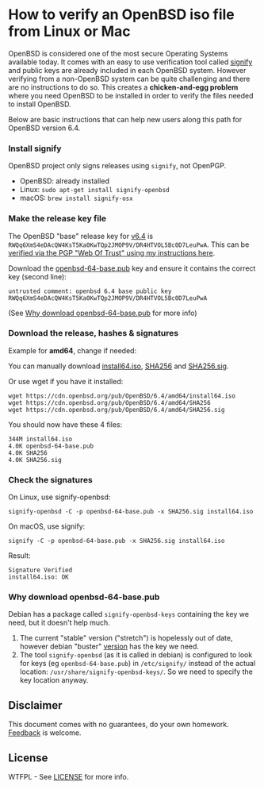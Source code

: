 # How to verify an OpenBSD iso file from Linux or Mac

OpenBSD is considered one of the most secure Operating Systems available today.  It comes with an easy to use verification tool called [signify](https://man.openbsd.org/signify.1) and public keys are already included in each OpenBSD system.  However verifying from a non-OpenBSD system can be quite challenging and there are no instructions to do so.  This creates a **chicken-and-egg problem** where you need OpenBSD to be installed in order to verify the files needed to install OpenBSD.

Below are basic instructions that can help new users along this path for OpenBSD version 6.4.

### Install signify

OpenBSD project only signs releases using `signify`, not OpenPGP.

* OpenBSD: already installed
* Linux: `sudo apt-get install signify-openbsd`
* macOS: `brew install signify-osx`

### Make the release key file

The OpenBSD "base" release key for [v6.4](https://www.openbsd.org/64.html) is `RWQq6XmS4eDAcQW4KsT5Ka0KwTQp2JMOP9V/DR4HTVOL5Bc0D7LeuPwA`.  This can be [verified via the PGP "Web Of Trust" using my instructions here](OpenBSD_release_key_PGP_signature.md).

Download the [openbsd-64-base.pub](https://raw.githubusercontent.com/jpouellet/signify-osx/513db1035eb26e9b8ceb4110c54afcfc045c0730/keys/openbsd-64-base.pub) key and ensure it contains the correct key (second line):
```
untrusted comment: openbsd 6.4 base public key
RWQq6XmS4eDAcQW4KsT5Ka0KwTQp2JMOP9V/DR4HTVOL5Bc0D7LeuPwA
```
(See [Why download openbsd-64-base.pub](#why-download-openbsd-64-basepub) for more info)

### Download the release, hashes & signatures

Example for **amd64**, change if needed:

You can manually download [install64.iso](https://cdn.openbsd.org/pub/OpenBSD/6.4/amd64/install64.iso), [SHA256](https://cdn.openbsd.org/pub/OpenBSD/6.4/amd64/SHA256) and [SHA256.sig](https://cdn.openbsd.org/pub/OpenBSD/6.4/amd64/SHA256.sig). 

Or use wget if you have it installed:

    wget https://cdn.openbsd.org/pub/OpenBSD/6.4/amd64/install64.iso
    wget https://cdn.openbsd.org/pub/OpenBSD/6.4/amd64/SHA256
    wget https://cdn.openbsd.org/pub/OpenBSD/6.4/amd64/SHA256.sig

You should now have these 4 files:

    344M install64.iso
    4.0K openbsd-64-base.pub
    4.0K SHA256
    4.0K SHA256.sig

### Check the signatures

On Linux, use signify-openbsd:

    signify-openbsd -C -p openbsd-64-base.pub -x SHA256.sig install64.iso

On macOS, use signify:

    signify -C -p openbsd-64-base.pub -x SHA256.sig install64.iso

Result:

    Signature Verified
    install64.iso: OK


### Why download openbsd-64-base.pub

Debian has a package called `signify-openbsd-keys` containing the key we need, but it doesn't help much.

1. The current "stable" version ("stretch") is hopelessly out of date, however debian "buster" [version](https://packages.debian.org/buster/signify-openbsd-keys) has the key we need.
2. The tool `signify-openbsd` (as it is called in debian) is configured to look for keys (eg `openbsd-64-base.pub`) in `/etc/signify/` instead of the actual location: `/usr/share/signify-openbsd-keys/`.  So we need to specify the key location anyway.

## Disclaimer

This document comes with no guarantees, do your own homework. [Feedback](https://github.com/jonathancross/jc-docs/issues/new?title=Feedback:%20OpenBSD%20verification) is welcome.

## License

WTFPL - See [LICENSE](LICENSE) for more info.
